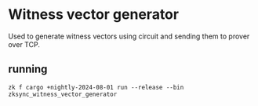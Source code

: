 # Witness vector generator

Used to generate witness vectors using circuit and sending them to prover over TCP.

## running

`zk f cargo +nightly-2024-08-01 run --release --bin zksync_witness_vector_generator`
